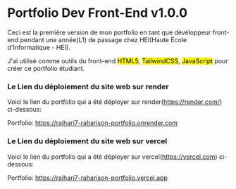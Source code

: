 # Portfolio Dev Front-End v1.0.0
Ceci est la première version de mon portfolio en tant que dévéloppeur front-end pendant une année(L1) de passage chez HEI(Haute École d'Informatique - HEI).

J'ai utilisé comme outils du front-end <mark>HTML5</mark>, <mark>TailwindCSS</mark>, <mark>JavaScript</mark> pour créer ce portfolio étudiant.

### Le Lien du déploiement du site web sur render
Voici le lien du portfolio qui a été déployer sur render(https://render.com/) ci-dessous:

Portfolio:  https://rajhari7-raharison-portfolio.onrender.com

### Le Lien du déploiement du site web sur vercel
Voici le lien du portfolio qui a été déployer sur vercel(https://vercel.com) ci-dessous:

Portfolio: https://rajhari7-raharison-portfolio.vercel.app
